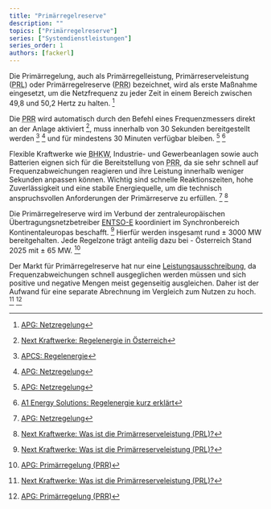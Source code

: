 ```yaml
---
title: "Primärregelreserve"
description: ""
topics: ["Primärregelreserve"]
series: ["Systemdienstleistungen"]
series_order: 1
authors: [fackerl]
---
```


Die Primärregelung, auch als Primärregelleistung, Primärreserveleistung (<abbr title="Primärreserveleistung">PRL</abbr>) oder Primärregelreserve (<abbr title="Primärregelreserve">PRR</abbr>) bezeichnet, wird als erste Maßnahme eingesetzt, um die Netzfrequenz zu jeder Zeit in einem Bereich zwischen 49,8 und 50,2 Hertz zu halten. [^APG]

Die <abbr title="Primärregelreserve">PRR</abbr> wird automatisch durch den Befehl eines Frequenzmessers direkt an der Anlage aktiviert [^kraftwerke.at], muss innerhalb von 30 Sekunden bereitgestellt werden [^APCS] [^APG]  und für mindestens 30 Minuten verfügbar bleiben. [^APG] [^A1]
<!-- next-kraftwerke sagt 15 Minuten -->

Flexible Kraftwerke wie <abbr title="Blockheizkraftwerke">BHKW</abbr>, Industrie- und Gewerbeanlagen sowie auch Batterien eignen sich für die Bereitstellung von <abbr title="Primärregelreserve">PRR</abbr>, da sie sehr schnell auf Frequenzabweichungen reagieren und ihre Leistung innerhalb weniger Sekunden anpassen können. Wichtig sind schnelle Reaktionszeiten, hohe Zuverlässigkeit und eine stabile Energiequelle, um die technisch anspruchsvollen Anforderungen der Primärreserve zu erfüllen. [^APG] [^kraftwerke_primär]

Die Primärregelreserve wird im Verbund der zentraleuropäischen Übertragungsnetzbetreiber [ENTSO-E](./wissen/akteure/index.md) koordiniert im Synchronbereich Kontinentaleuropas beschafft. [^kraftwerke_primär] Hierfür werden insgesamt rund ± 3000 MW bereitgehalten. Jede Regelzone trägt anteilig dazu bei - Österreich Stand 2025 mit ± 65 MW. [^APG_primär]

Der Markt für Primärregelreserve hat nur eine [Leistungsausschreibung](/wissen/regelreserve/), da Frequenzabweichungen schnell ausgeglichen werden müssen und sich positive und negative Mengen meist gegenseitig ausgleichen. Daher ist der Aufwand für eine separate Abrechnung im Vergleich zum Nutzen zu hoch. [^kraftwerke_primär] [^APG_primär]

[^kraftwerke.at]: [Next Kraftwerke: Regelenergie in Österreich](https://www.next-kraftwerke.at/wissen/regelenergie)
[^kraftwerke_primär]: [Next Kraftwerke: Was ist die Primärreserveleistung (PRL)?](https://www.next-kraftwerke.at/wissen/primaerregelung-prl#vergtung-in-der-primrreserve)
[^A1]: [A1 Energy Solutions: Regelenergie kurz erklärt](https://www.a1energysolutions.at/regelenergie-pool/)
[^econtrol]: [E-Control: Marktbasierte Beschaffung Regelreserve](https://www.e-control.at/industrie/strom/strommarkt/marktbasierte-beschaffung-regelreserve#:~:text=In%20%C3%96sterreich%20erfolgt%20die%20vollst%C3%A4ndig,werden%20Erzeugern%20und%20Bilanzgruppen%20verrechnet)
[^APG]: [APG: Netzregelung](https://markt.apg.at/netz/netzregelung/)
[^APG_primär]: [APG: Primärregelung (PRR)](https://markt.apg.at/netz/netzregelung/primaerregelung/)
[^APCS]: [APCS: Regelenergie](https://www.apcs.at/de/regelenergie)
